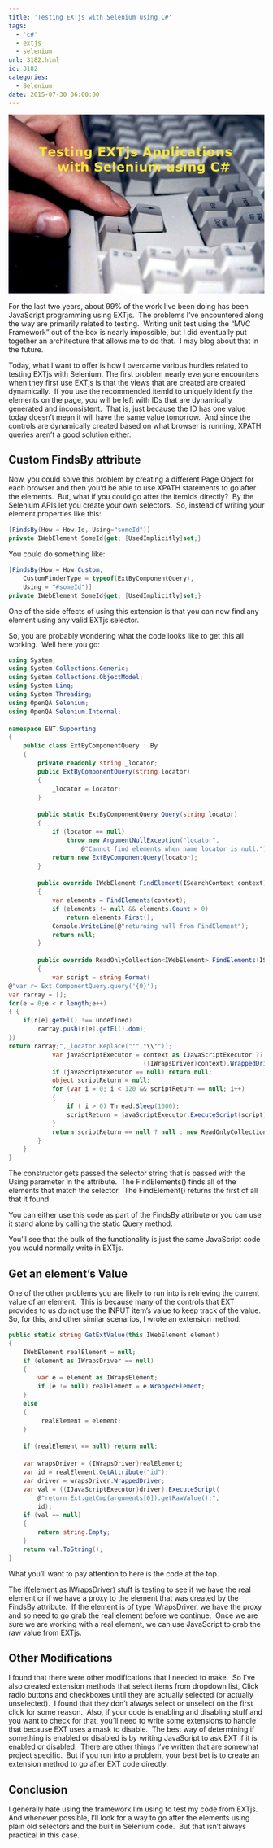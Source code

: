 ```yaml
---
title: 'Testing EXTjs with Selenium using C#'
tags:
  - 'c#'
  - extjs
  - selenium
url: 3182.html
id: 3182
categories:
  - Selenium
date: 2015-07-30 06:00:00
---
```


![image](/uploads/2015/07/image2.png "image")

For the last two years, about 99% of the work I’ve been doing has been JavaScript programming using EXTjs.  The problems I’ve encountered along the way are primarily related to testing.  Writing unit test using the “MVC Framework” out of the box is nearly impossible, but I did eventually put together an architecture that allows me to do that.  I may blog about that in the future.

Today, what I want to offer is how I overcame various hurdles related to testing EXTjs with Selenium.  The first problem nearly everyone encounters when they first use EXTjs is that the views that are created are created dynamically.  If you use the recommended itemId to uniquely identify the elements on the page, you will be left with IDs that are dynamically generated and inconsistent.  That is, just because the ID has one value today doesn’t mean it will have the same value tomorrow.  And since the controls are dynamically created based on what browser is running, XPATH queries aren’t a good solution either.

<!-- more -->

Custom FindsBy attribute
------------------------

Now, you could solve this problem by creating a different Page Object for each browser and then you’d be able to use XPATH statements to go after the elements.  But, what if you could go after the itemIds directly?  By the Selenium APIs let you create your own selectors.  So, instead of writing your element properties like this:

``` csharp
[FindsBy(How = How.Id, Using="someId")]
private IWebElement SomeId{get; [UsedImplicitly]set;}
```

You could do something like:

``` csharp
[FindsBy(How = How.Custom,
    CustomFinderType = typeof(ExtByComponentQuery),
    Using = "#someId")]
private IWebElement SomeId{get; [UsedImplicitly]set;}
```

One of the side effects of using this extension is that you can now find any element using any valid EXTjs selector.

So, you are probably wondering what the code looks like to get this all working.  Well here you go:

``` csharp
using System;
using System.Collections.Generic;
using System.Collections.ObjectModel;
using System.Linq;
using System.Threading;
using OpenQA.Selenium;
using OpenQA.Selenium.Internal;

namespace ENT.Supporting
{
    public class ExtByComponentQuery : By
    {
        private readonly string _locator;
        public ExtByComponentQuery(string locator)
        {
            _locator = locator;
        }

        public static ExtByComponentQuery Query(string locator)
        {
            if (locator == null)
                throw new ArgumentNullException("locator",
                    @"Cannot find elements when name locator is null.");
            return new ExtByComponentQuery(locator);
        }

        public override IWebElement FindElement(ISearchContext context)
        {
            var elements = FindElements(context);
            if (elements != null && elements.Count > 0)
                return elements.First();
            Console.WriteLine(@"returning null from FindElement");
            return null;
        }

        public override ReadOnlyCollection<IWebElement> FindElements(ISearchContext context)
        {
            var script = string.Format(
@"var r= Ext.ComponentQuery.query('{0}');
var rarray = [];
for(e = 0;e < r.length;e++)
{ {
    if(r[e].getEl() !== undefined)
        rarray.push(r[e].getEl().dom);
}}
return rarray;",_locator.Replace("'","\\'"));
            var javaScriptExecutor = context as IJavaScriptExecutor ??
                                     ((IWrapsDriver)context).WrappedDriver as IJavaScriptExecutor;
            if (javaScriptExecutor == null) return null;
            object scriptReturn = null;
            for (var i = 0; i < 120 && scriptReturn == null; i++)
            {
                if ( i > 0) Thread.Sleep(1000);
                scriptReturn = javaScriptExecutor.ExecuteScript(script);
            }
            return scriptReturn == null ? null : new ReadOnlyCollection<IWebElement>((IList<IWebElement>)scriptReturn);
        }
    }
}
```

The constructor gets passed the selector string that is passed with the Using parameter in the attribute.  The FindElements() finds all of the elements that match the selector.  The FindElement() returns the first of all that it found.

You can either use this code as part of the FindsBy attribute or you can use it stand alone by calling the static Query method.

You’ll see that the bulk of the functionality is just the same JavaScript code you would normally write in EXTjs.

Get an element’s Value
----------------------

One of the other problems you are likely to run into is retrieving the current value of an element.  This is because many of the controls that EXT provides to us do not use the INPUT item’s value to keep track of the value.  So, for this, and other similar scenarios, I wrote an extension method.

``` csharp
public static string GetExtValue(this IWebElement element)
{
    IWebElement realElement = null;
    if (element as IWrapsDriver == null)
    {
        var e = element as IWrapsElement;
        if (e != null) realElement = e.WrappedElement;
    }
    else
    {
         realElement = element;
    }

    if (realElement == null) return null;

    var wrapsDriver = (IWrapsDriver)realElement;
    var id = realElement.GetAttribute("id");
    var driver = wrapsDriver.WrappedDriver;
    var val = ((IJavaScriptExecutor)driver).ExecuteScript(
        @"return Ext.getCmp(arguments[0]).getRawValue();",
        id);
    if (val == null)
    {
        return string.Empty;
    }
    return val.ToString();
}
```

What you’ll want to pay attention to here is the code at the top.

The if(element as IWrapsDriver) stuff is testing to see if we have the real element or if we have a proxy to the element that was created by the FindsBy attribute.  If the element is of type IWrapsDriver, we have the proxy and so need to go grab the real element before we continue.  Once we are sure we are working with a real element, we can use JavaScript to grab the raw value from EXTjs.

Other Modifications
-------------------

I found that there were other modifications that I needed to make.  So I’ve also created extension methods that select items from dropdown list, Click radio buttons and checkboxes until they are actually selected (or actually unselected).  I found that they don’t always select or unselect on the first click for some reason.  Also, if your code is enabling and disabling stuff and you want to check for that, you’ll need to write some extensions to handle that because EXT uses a mask to disable.  The best way of determining if something is enabled or disabled is by writing JavaScript to ask EXT if it is enabled or disabled.  There are other things I’ve written that are somewhat project specific.  But if you run into a problem, your best bet is to create an extension method to go after EXT code directly.

Conclusion
----------

I generally hate using the framework I’m using to test my code from EXTjs.  And whenever possible, I’ll look for a way to go after the elements using plain old selectors and the built in Selenium code.  But that isn’t always practical in this case.
